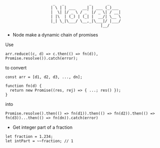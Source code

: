 ```
                     _   _           _       _
                    | \ | | ___   __| | ___ (_)___
                    |  \| |/ _ \ / _` |/ _ \| / __|
                    | |\  | (_) | (_| |  __/| \__ \
                    |_| \_|\___/ \__,_|\___|/ |___/
                                          |__/
```

* Node make a dynamic chain of promises

Use

```
arr.reduce((c, d) => c.then(() => fn(d)), Promise.resolve()).catch(error);
```

to convert

```
const arr = [d1, d2, d3, ..., dn];

function fn(d) {
  return new Promise((res, rej) => { ...; res() });
}
```

into

```
Promise.resolve().then(() => fn(d1)).then(() => fn(d2)).then(() => fn(d3))...then(() => fn(dn)).catch(error)
```

* Get integer part of a fraction

```
let fraction = 1.234;
let intPart = ~~fraction; // 1
```